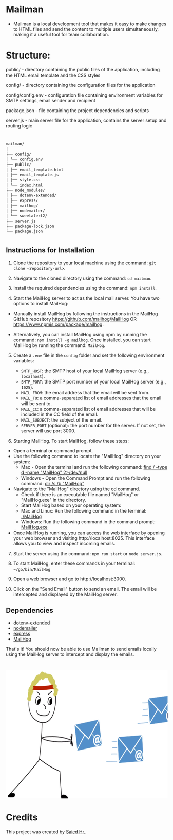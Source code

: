 # Mailman 
- Mailman is a local development tool that makes it easy to make changes to HTML files and send the content to multiple users simultaneously, making it a useful tool for team collaboration.

# Structure:
public/ - directory containing the public files of the application, including the HTML email template and the CSS styles

config/ - directory containing the configuration files for the application

config/config.env - configuration file containing environment variables for SMTP settings, email sender and recipient

package.json - file containing the project dependencies and scripts

server.js - main server file for the application, contains the server setup and routing logic

#

``` 
mailman/
│
├── config/
│ └── config.env
├── public/
│ ├── email_template.html
│ ├── email_template.js
│ ├── style.css
│ └── index.html
├── node_modules/
│ ├── dotenv-extended/
│ ├── express/
│ ├── mailhog/
│ ├── nodemailer/
│ └── sweetalert2/
├── server.js
├── package-lock.json
└── package.json
```

#

## Instructions for Installation

1. Clone the repository to your local machine using the command: `git clone <repository-url>`.

2. Navigate to the cloned directory using the command: `cd mailman`.

3. Install the required dependencies using the command: `npm install`.

4. Start the MailHog server to act as the local mail server. You have two options to install MailHog:

  - Manually install MailHog by following the instructions in the MailHog GitHub repository https://github.com/mailhog/MailHog OR https://www.npmjs.com/package/mailhog.
   
   - Alternatively, you can install MailHog using npm by running the command: `npm install -g mailhog`. Once installed, you can start MailHog by running the command: `MailHog`.

5. Create a `.env` file in the `config` folder and set the following environment variables:
   - `SMTP_HOST`: the SMTP host of your local MailHog server (e.g., `localhost`).
   - `SMTP_PORT`: the SMTP port number of your local MailHog server (e.g., `1025`).
   - `MAIL_FROM`: the email address that the email will be sent from.
   - `MAIL_TO`: a comma-separated list of email addresses that the email will be sent to.
   - `MAIL_CC`: a comma-separated list of email addresses that will be included in the CC field of the email.
   - `MAIL_SUBJECT`: the subject of the email.
   - `SERVER_PORT` (optional): the port number for the server. If not set, the server will use port 3000.

6. Starting MailHog. To start MailHog, follow these steps:
- Open a terminal or command prompt.
- Use the following command to locate the "MailHog" directory on your system:
  - Mac - Open the terminal and run the following command: [find / -type d -name "MailHog" 2>/dev/null](https://gist.github.com/onerinas/d5e777ceb9cf861aaa6a425d2ba6e952)
  - Windows - Open the Command Prompt and run the following command: [dir /s /b "MailHog"](https://github.com/mailhog/MailHog-MTA/blob/master/config/config.go)
- Navigate to the "MailHog" directory using the cd command.
   - Check if there is an executable file named "MailHog" or "MailHog.exe" in the directory.
   - Start MailHog based on your operating system:
   - Mac and Linux: Run the following command in the terminal: [./MailHog](https://github.com/mailhog/MailHog)
   - Windows: Run the following command in the command prompt: [MailHog.exe](https://github.com/mailhog/MailHog)
 - Once MailHog is running, you can access the web interface by opening your web browser and visiting http://localhost:8025. This interface allows you to view and inspect incoming emails.

7. Start the server using the command: `npm run start` or `node server.js`.

8.  To start MailHog, enter these commands in your terminal: `~/go/bin/MailHog`

9. Open a web browser and go to http://localhost:3000.

10. Click on the "Send Email" button to send an email. The email will be intercepted and displayed by the MailHog server.

## Dependencies

- [dotenv-extended](https://www.npmjs.com/package/dotenv-extended)
- [nodemailer](https://www.npmjs.com/package/nodemailer)
- [express](https://www.npmjs.com/package/express)
- [MailHog](https://github.com/mailhog/MailHog)

That's it! You should now be able to use Mailman to send emails locally using the MailHog server to intercept and display the emails.

#

<img src="./public/images/readme.webp" alt="Alt-Text" width="600" height="400">


# Credits

This project was created by [Saied Hr.](https://github.com/shr-skopos/mailman).
